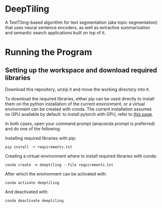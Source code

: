 # DeepTiling
A TextTiling-based algorithm for text segmentation (aka topic segmentation) that uses neural sentence encoders, as well as extractive summarization and semantic search applications built on top of it.

# Running the Program
## Setting up the workspace and download required libraries

Download this repository, unzip it and move the working directory into it.

To download the required libraries, either pip can be used directly to install them on the python installation of the current environment, or a virtual environment can be created with conda. The current installation assumes no GPU available by default: to install pytorch with GPU, refer to [this page](https://pytorch.org/get-started/locally/).

In both cases, open your command prompt (anaconda prompt is preferred) and do one of the following.

Installing required libraries with pip:
```
pip install -r requirements.txt
```

Creating a virtual-environment where to install required libraries with conda:
```
conda create -n deeptiling --file requirements.txt
```

After which the environment can be activated with:
```
conda activate deeptiling
```
And deactivated with:
```
conda deactivate deeptiling
```
